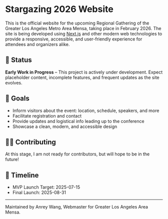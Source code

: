 # Stargazing 2026 Website

This is the official website for the upcoming Regional Gathering of the Greater Los Angeles Metro Area Mensa, taking place in February 2026. The site is being developed using [Next.js](https://nextjs.org) and other modern web technologies to provide a responsive, accessible, and user-friendly experience for attendees and organizers alike.

## 🚧 Status

**Early Work in Progress** – This project is actively under development. Expect placeholder content, incomplete features, and frequent updates as the site evolves.

## 🎯 Goals

- Inform visitors about the event: location, schedule, speakers, and more
- Facilitate registration and contact
- Provide updates and logistical info leading up to the conference
- Showcase a clean, modern, and accessible design

## 🧑‍💻 Contributing

At this stage, I am not ready for contributors, but will hope to be in the future!

## 📅 Timeline

- MVP Launch Target: 2025-07-15
- Final Launch: 2025-08-31

---

Maintained by Anrey Wang, Webmaster for Greater Los Angeles Area Mensa.
